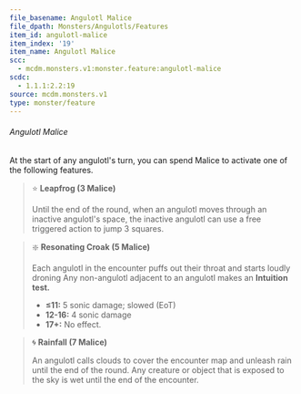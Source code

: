 ```yaml
---
file_basename: Angulotl Malice
file_dpath: Monsters/Angulotls/Features
item_id: angulotl-malice
item_index: '19'
item_name: Angulotl Malice
scc:
  - mcdm.monsters.v1:monster.feature:angulotl-malice
scdc:
  - 1.1.1:2.2:19
source: mcdm.monsters.v1
type: monster/feature
---
```


###### Angulotl Malice

At the start of any angulotl's turn, you can spend Malice to activate one of the following features.

<!-- -->
> ⭐️ **Leapfrog (3 Malice)**
>
> Until the end of the round, when an angulotl moves through an inactive angulotl's space, the inactive angulotl can use a free triggered action to jump 3 squares.

<!-- -->
> ❇️ **Resonating Croak (5 Malice)**
>
> Each angulotl in the encounter puffs out their throat and starts loudly droning Any non-angulotl adjacent to an angulotl makes an **Intuition test.**
>
> - **≤11:** 5 sonic damage; slowed (EoT)
> - **12-16:** 4 sonic damage
> - **17+:** No effect.

<!-- -->
> 🌀 **Rainfall (7 Malice)**
>
> An angulotl calls clouds to cover the encounter map and unleash rain until the end of the round. Any creature or object that is exposed to the sky is wet until the end of the encounter.
